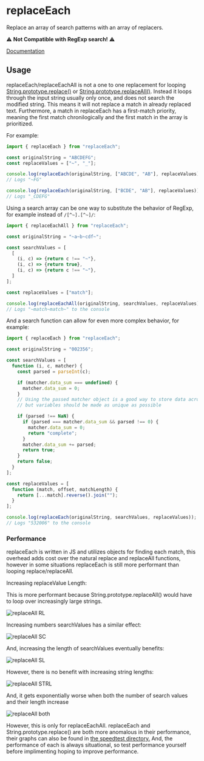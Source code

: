 # replaceEach

Replace an array of search patterns with an array of replacers.

⚠️ **Not Compatible with RegExp search!** ⚠️

[Documentation](docs.md)

## Usage

replaceEach/replaceEachAll is not a one to one replacement for looping [String.prototype.replace()](https://developer.mozilla.org/en-US/docs/Web/JavaScript/Reference/Global_Objects/String/replace) or [String.prototype.replaceAll()](https://developer.mozilla.org/en-US/docs/Web/JavaScript/Reference/Global_Objects/String/replaceAll).  Instead it loops through the input string usually only once, and does not search the modified string.  This means it will not replace a match in already replaced text.  Furthermore, a match in replaceEach has a first-match priority, meaning the first match chronilogically and the first match in the array is prioritized.  

For example:

```js
import { replaceEach } from "replaceEach";

const originalString = "ABCDEFG";
const replaceValues = ["~", "_"];

console.log(replaceEach(originalString, ["ABCDE", "AB"], replaceValues));
// Logs "~FG"

console.log(replaceEach(originalString, ["BCDE", "AB"], replaceValues));
// Logs "_CDEFG"
```

Using a search array can be one way to substitute the behavior of RegExp, for example instead of `/[^~].[^~]/`:

```js
import { replaceEachAll } from "replaceEach";

const originalString = "~a~b~cdf~";

const searchValues = [
  [
    (i, c) => {return c !== "~"},
    (i, c) => {return true},
    (i, c) => {return c !== "~"},
  ]
];

const replaceValues = ["match"];

console.log(replaceEachAll(originalString, searchValues, replaceValues));
// Logs "~match~match~" to the console
```

And a search function can allow for even more complex behavior, for example: 

```js
import { replaceEach } from "replaceEach";

const originalString = "002356";

const searchValues = [
  function (i, c, matcher) {
    const parsed = parseInt(c);

    if (matcher.data_sum === undefined) {
      matcher.data_sum = 0;
    }
    // Using the passed matcher object is a good way to store data across calls of the search function,
    // but variables should be made as unique as possible

    if (parsed !== NaN) {
      if (parsed === matcher.data_sum && parsed !== 0) {
        matcher.data_sum = 0;
        return "complete";
      }
      matcher.data_sum += parsed;
      return true;
    }
    return false;
  }
];

const replaceValues = [
  function (match, offset, matchLength) {
    return [...match].reverse().join("");
  }
];

console.log(replaceEach(originalString, searchValues, replaceValues));
// Logs "532006" to the console
```

### Performance

replaceEach is written in JS and utilizes objects for finding each match, this overhead adds cost over the natural replace and replaceAll functions, however in some situations replaceEach is still more performant than looping replace/replaceAll.

Increasing replaceValue Length:

This is more performant because String.prototype.replaceAll() would have to loop over increasingly large strings.

![replaceAll RL](https://raw.githubusercontent.com/AidanWelch/replaceEach/main/speedtest/replaceEachAllReplaceLength.png)

Increasing numbers searchValues has a similar effect:

![replaceAll SC](https://raw.githubusercontent.com/AidanWelch/replaceEach/main/speedtest/replaceEachAllSearchCount.png)

And, increasing the length of searchValues eventually benefits:

![replaceAll SL](https://raw.githubusercontent.com/AidanWelch/replaceEach/main/speedtest/replaceEachAllSearchLength.png)

However, there is no benefit with increasing string lengths:

![replaceAll STRL](https://raw.githubusercontent.com/AidanWelch/replaceEach/main/speedtest/replaceEachAllStringLength.png)

And, it gets exponentially worse when both the number of search values and their length increase

![replaceAll both](https://raw.githubusercontent.com/AidanWelch/replaceEach/main/speedtest/replaceEachAllBothSearchLengthCount.png)

However, this is only for replaceEachAll.  replaceEach and String.prototype.replace() are both more anomalous in their performance, their graphs can also be found in [the speedtest directory.](https://github.com/AidanWelch/replaceEach/tree/main/speedtest)  And, the performance of each is always situational, so test performance yourself before implimenting hoping to improve performance.
